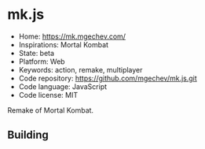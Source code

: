 # mk.js

- Home: https://mk.mgechev.com/
- Inspirations: Mortal Kombat
- State: beta
- Platform: Web
- Keywords: action, remake, multiplayer
- Code repository: https://github.com/mgechev/mk.js.git
- Code language: JavaScript
- Code license: MIT

Remake of Mortal Kombat.

## Building
